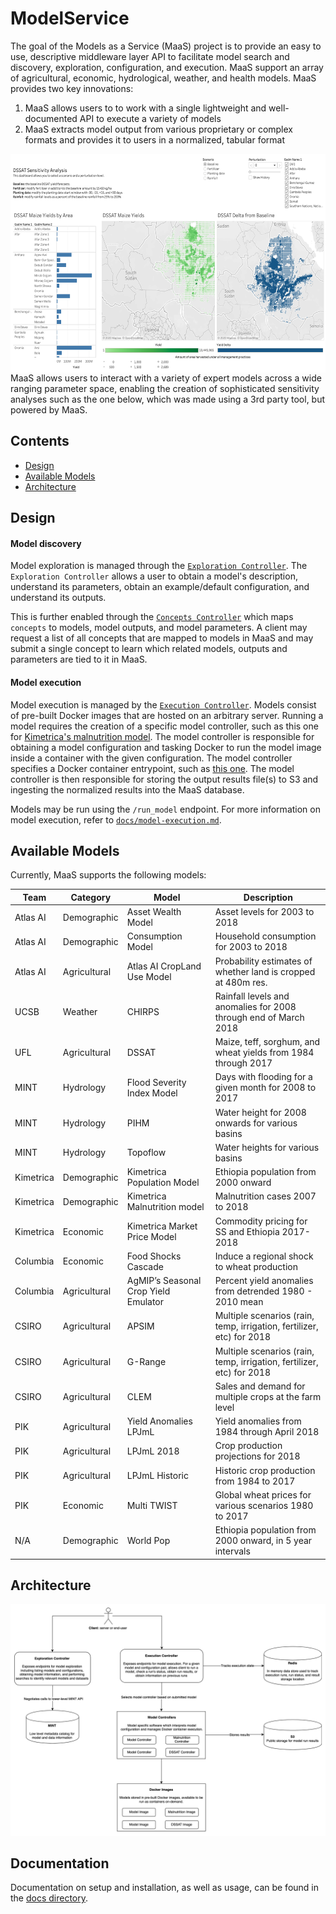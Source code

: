 # ModelService
The goal of the Models as a Service (MaaS) project is to provide an easy to use, descriptive middleware layer API to facilitate model search and discovery, exploration, configuration, and execution. MaaS support an array of agricultural, economic, hydrological, weather, and health models. MaaS provides two key innovations: 

1. MaaS allows users to to work with a single lightweight and well-documented API to execute a variety of models
2. MaaS extracts model output from various proprietary or complex formats and provides it to users in a normalized, tabular format 

<img src="images/MaaS-Dashboard.png" alt="MaaS Dashboard"
	title="MaaS Dashboard" height="350" style="float:right" />
	
MaaS allows users to interact with a variety of expert models across a wide ranging parameter space, enabling the creation of sophisticated sensitivity analyses such as the one below, which was made using a 3rd party tool, but powered by MaaS. 	

## Contents

- [Design](#design)
- [Available Models](#available-models)
- [Architecture](#architecture)

## Design

#### Model discovery
Model exploration is managed through the [`Exploration Controller`](https://github.com/WorldModelers/ModelService/blob/master/REST-Server/openapi_server/controllers/exploration_controller.py). The `Exploration Controller` allows a user to obtain a model's description, understand its parameters, obtain an example/default configuration, and understand its outputs.

This is further enabled through the [`Concepts Controller`](https://github.com/WorldModelers/ModelService/blob/master/REST-Server/openapi_server/controllers/concepts_controller.py) which maps `concepts` to models, model outputs, and model parameters. A client may request a list of all concepts that are mapped to models in MaaS and may submit a single concept to learn which related models, outputs and parameters are tied to it in MaaS.

#### Model execution
Model execution is managed by the [`Execution Controller`](https://github.com/WorldModelers/ModelService/blob/master/REST-Server/openapi_server/controllers/execution_controller.py). Models consist of pre-built Docker images that are hosted on an arbitrary server. Running a model requires the creation of a specific model controller, such as this one for [Kimetrica's malnutrition model](https://github.com/WorldModelers/ModelService/blob/master/REST-Server/openapi_server/kimetrica.py). The model controller is responsible for obtaining a model configuration and tasking Docker to run the model image inside a container with the given configuration. The model controller specifies a Docker container entrypoint, such as [this one](https://github.com/WorldModelers/ModelService/blob/master/Kimetrica-Integration/run.py). The model controller is then responsible for storing the output results file(s) to S3 and ingesting the normalized results into the MaaS database.

Models may be run using the `/run_model` endpoint. For more information on model execution, refer to [`docs/model-execution.md`](https://github.com/WorldModelers/ModelService/blob/master/docs/model-execution.md).
 
## Available Models
Currently, MaaS supports the following models:

| Team      | Category     | Model                                | Description                                                             | 
|-----------|--------------|--------------------------------------|-------------------------------------------------------------------------| 
| Atlas AI  | Demographic  | Asset Wealth Model                   | Asset levels for 2003 to 2018                                           | 
| Atlas AI  | Demographic  | Consumption Model                    | Household consumption for 2003 to 2018                                  | 
| Atlas AI  | Agricultural | Atlas AI CropLand Use Model          | Probability estimates of whether land is cropped at 480m res.           | 
| UCSB      | Weather      | CHIRPS                               | Rainfall levels and anomalies for 2008 through end of March 2018        | 
| UFL       | Agricultural | DSSAT                                | Maize, teff, sorghum, and wheat yields from 1984 through 2017         | 
| MINT      | Hydrology    | Flood Severity Index Model           | Days with flooding for a given month for 2008 to 2017                   | 
| MINT      | Hydrology    | PIHM                                 | Water height for 2008 onwards for various basins                        | 
| MINT      | Hydrology    | Topoflow                             | Water heights for various basins                                        | 
| Kimetrica | Demographic  | Kimetrica Population Model           | Ethiopia population from 2000 onward                                    | 
| Kimetrica | Demographic  | Kimetrica Malnutrition model         | Malnutrition cases 2007 to 2018                                         | 
| Kimetrica | Economic     | Kimetrica Market Price Model         | Commodity pricing for SS and Ethiopia 2017-2018                         | 
| Columbia  | Economic     | Food Shocks Cascade                  | Induce a regional shock to wheat production                             | 
| Columbia  | Agricultural | AgMIP’s Seasonal Crop Yield Emulator | Percent yield anomalies from detrended 1980 - 2010 mean                       | 
| CSIRO     | Agricultural | APSIM                                | Multiple scenarios (rain, temp, irrigation, fertilizer, etc) for 2018 | 
| CSIRO     | Agricultural | G-Range                              | Multiple scenarios (rain, temp, irrigation, fertilizer, etc) for 2018 | 
| CSIRO     | Agricultural | CLEM                                 | Sales and demand for multiple crops at the farm level                   | 
| PIK       | Agricultural | Yield Anomalies LPJmL                | Yield anomalies from 1984 through April 2018                            | 
| PIK       | Agricultural | LPJmL 2018                           | Crop production projections for 2018                                    | 
| PIK       | Agricultural | LPJmL Historic                       | Historic crop production from 1984 to 2017                              | 
| PIK       | Economic     | Multi TWIST                          | Global wheat prices for various scenarios 1980 to 2017                  | 
| N/A       | Demographic  | World Pop                            | Ethiopia population from 2000 onward, in 5 year intervals             | 


## Architecture

![MaaS Architecture](images/MaaS-Architecture.png "MaaS Architecture")

## Documentation

Documentation on setup and installation, as well as usage, can be found in the [docs directory](docs).